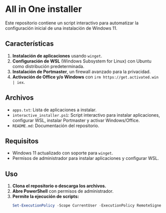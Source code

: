 # All in One installer

Este repositorio contiene un script interactivo para automatizar la configuración inicial de una instalación de Windows 11.

## Características

1. **Instalación de aplicaciones** usando `winget`.
2. **Configuración de WSL** (Windows Subsystem for Linux) con Ubuntu como distribución predeterminada.
3. **Instalación de Portmaster**, un firewall avanzado para la privacidad.
4. **Activación de Office y/o Windows** con `irm https://get.activated.win | iex`.

## Archivos

- `apps.txt`: Lista de aplicaciones a instalar.
- `interactive_installer.ps1`: Script interactivo para instalar aplicaciones, configurar WSL, instalar Portmaster y activar Windows/Office.
- `README.md`: Documentación del repositorio.

## Requisitos

- Windows 11 actualizado con soporte para `winget`.
- Permisos de administrador para instalar aplicaciones y configurar WSL.

## Uso

1. **Clona el repositorio o descarga los archivos.**
2. **Abre PowerShell** con permisos de administrador.
3. **Permite la ejecución de scripts:**
   ```powershell
   Set-ExecutionPolicy -Scope CurrentUser -ExecutionPolicy RemoteSigned
